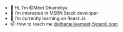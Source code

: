 - 👋 Hi, I’m @Meet Dhameliya
- 👀 I’m interested in MERN Stack developer
- 🌱 I’m currently learning on React Js
- 📫 How to reach me @dhameliyameetj@gamil.com

<!---
md-coder-36/md-coder-36 is a ✨ special ✨ repository because its `README.md` (this file) appears on your GitHub profile.
You can click the Preview link to take a look at your changes.
--->

